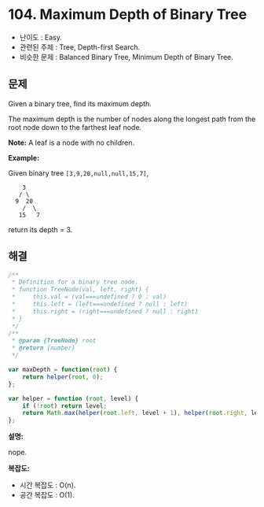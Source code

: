 # 104. Maximum Depth of Binary Tree

- 난이도 : Easy.
- 관련된 주제 : Tree, Depth-first Search.
- 비슷한 문제 : Balanced Binary Tree, Minimum Depth of Binary Tree.

## 문제

Given a binary tree, find its maximum depth.

The maximum depth is the number of nodes along the longest path from the root node down to the farthest leaf node.

**Note:** A leaf is a node with no children.

**Example:**

Given binary tree `[3,9,20,null,null,15,7]`,

```
    3
   / \
  9  20
    /  \
   15   7
```

return its depth = 3.

## 해결

```javascript
/**
 * Definition for a binary tree node.
 * function TreeNode(val, left, right) {
 *     this.val = (val===undefined ? 0 : val)
 *     this.left = (left===undefined ? null : left)
 *     this.right = (right===undefined ? null : right)
 * }
 */
/**
 * @param {TreeNode} root
 * @return {number}
 */

var maxDepth = function(root) {
    return helper(root, 0);
};

var helper = function (root, level) {
    if (!root) return level;
    return Math.max(helper(root.left, level + 1), helper(root.right, level + 1));
};
```

**설명:**

nope.

**복잡도:**

- 시간 복잡도 : O(n).
- 공간 복잡도 : O(1).